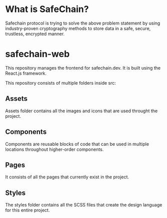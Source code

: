 # What is SafeChain?

Safechain protocol is trying to solve the above problem statement by using industry-proven cryptography methods to store data in a safe, secure, trustless, encrypted manner.

# safechain-web

This repository manages the frontend for safechain.dev.
It is built using the React.js framework.

This repository consists of multiple folders inside src:

## Assets

Assets folder contains all the images and icons that are
used throught the project.

## Components

Components are reusable blocks of code that can be used
in multiple locations throughout higher-order components.

## Pages

It consists of all the pages that currently exist in the project.

## Styles

The styles folder contains all the SCSS files
that create the design language for this entire project.
